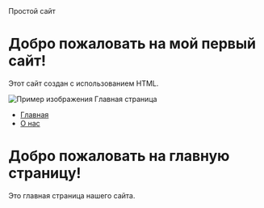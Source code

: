 <!DOCTYPE html>
<html lang="en">
<head>
    <meta charset="UTF-8">
    <meta name="viewport" content="width=device-width, initial-scale=1.0">
    Простой сайт
</head>
<body>
    <h1>Добро пожаловать на мой первый сайт!</h1>
    <p>Этот сайт создан с использованием HTML.</p>
    <img src="https://www.google.com/url?sa=i&url=https%3A%2F%2Fnews.rambler.ru%2Finternet%2F38499796-kakoy-samyy-pervyy-sayt-v-internete-v-privychnom-dlya-nas-ponimanii-hhtp-s-www%2F&psig=AOvVaw3MgVs3XpwO2gUFWcbLmsxK&ust=1748858751392000&source=images&cd=vfe&opi=89978449&ved=0CBUQjRxqFwoTCMi8ot78z40DFQAAAAAdAAAAABAE" alt="Пример изображения">
</body>
</html<!DOCTYPE html>
<html lang="en">
<head>
    <meta charset="UTF-8">
    <meta name="viewport" content="width=device-width, initial-scale=1.0">
    Главная страница
</head>
<body>
    <nav>
        <ul>
            <li><a href="index.html">Главная</a></li>
            <li><a href="about.html">О нас</a></li>
        </ul>
    </nav>
    <h1>Добро пожаловать на главную страницу!</h1>
    <p>Это главная страница нашего сайта.</p>
</body>
</html>
